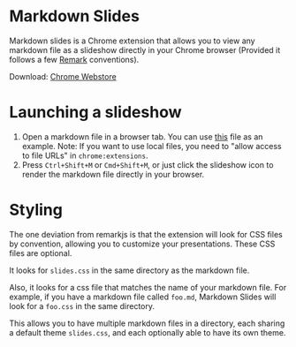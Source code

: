 # Markdown Slides

Markdown slides is a Chrome extension that allows you to view any markdown file as a slideshow directly in your Chrome browser (Provided it follows a few [Remark](https://github.com/gnab/remark) conventions).

Download: [Chrome Webstore](https://chrome.google.com/webstore/detail/markdown-slides/ndpkdbdonkcnidnnmdgphflfcojnhoaa)

# Launching a slideshow

1. Open a markdown file in a browser tab. You can use [this](https://raw.githubusercontent.com/tiy-durham-fe-cohort4/resources/master/lessons/advanced-css.md) file as an example. Note: If you want to use local files, you need to "allow access to file URLs" in `chrome:extensions`.
2. Press `Ctrl+Shift+M` or `Cmd+Shift+M`, or just click the slideshow icon to render the markdown file directly in your browser.

# Styling

The one deviation from remarkjs is that the extension will look for CSS files by convention, allowing you to customize your presentations. These CSS files are optional.

It looks for `slides.css` in the same directory as the markdown file.

Also, it looks for a css file that matches the name of your markdown file. For example, if you have a markdown file called `foo.md`, Markdown Slides will look for a `foo.css` in the same directory.

This allows you to have multiple markdown files in a directory, each sharing a default theme `slides.css`, and each optionally able to have its own theme.

